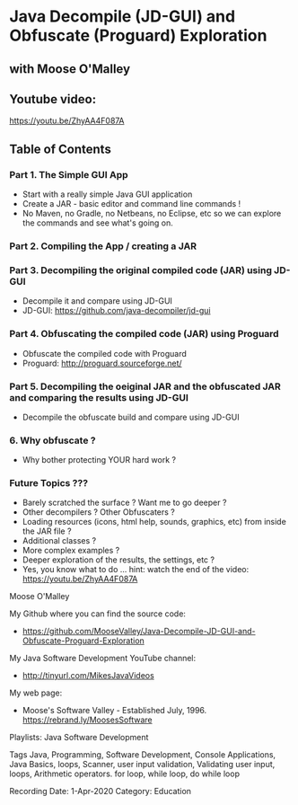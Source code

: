 # Java Decompile (JD-GUI) and Obfuscate (Proguard) Exploration
## with Moose O'Malley

## Youtube video:
https://youtu.be/ZhyAA4F087A

## Table of Contents

### Part 1. The Simple GUI App
* Start with a really simple Java GUI application
* Create a JAR - basic editor and command line commands !
* No Maven, no Gradle, no Netbeans, no Eclipse, etc
so we can explore the commands and see what's going on.

### Part 2. Compiling the App / creating a JAR

### Part 3. Decompiling the original compiled code (JAR) using JD-GUI
* Decompile it and compare using JD-GUI
* JD-GUI:	https://github.com/java-decompiler/jd-gui

### Part 4. Obfuscating the compiled code (JAR) using Proguard
* Obfuscate the compiled code with Proguard
* Proguard:	http://proguard.sourceforge.net/

### Part 5. Decompiling the oeiginal JAR and the obfuscated JAR and comparing the results using JD-GUI
* Decompile the obfuscate build and compare using JD-GUI

### 6. Why obfuscate ?
* Why bother protecting YOUR hard work ?

### Future Topics ???
* Barely scratched the surface ?  Want me to go deeper ?
* Other decompilers ?  Other Obfuscaters ?
* Loading resources (icons, html help, sounds, graphics, etc) from inside the JAR file ?
* Additional classes ?
* More complex examples ?
* Deeper exploration of the results, the settings, etc ?
* Yes, you know what to do ... hint: watch the end of the video:
https://youtu.be/ZhyAA4F087A


Moose O'Malley

My Github where you can find the source code:
* https://github.com/MooseValley/Java-Decompile-JD-GUI-and-Obfuscate-Proguard-Exploration

My Java Software Development YouTube channel:
* http://tinyurl.com/MikesJavaVideos

My web page:
* Moose's Software Valley - Established July, 1996.
https://rebrand.ly/MoosesSoftware


Playlists:	Java Software Development

Tags
	Java, Programming, Software Development, Console Applications, Java Basics, loops, Scanner, user input validation, Validating user input, loops, Arithmetic operators. for loop, while loop, do while loop

Recording Date:	1-Apr-2020
Category:	Education



